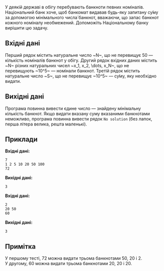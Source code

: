 У&nbsp;деякій державі в&nbsp;обігу перебувають банкноти певних номіналів.
Національний банк хоче, щоб банкомат видавав будь-яку запитану су́му
за&nbsp;допомогою мінімального числа́ банкнот, вважаючи,
що&nbsp;запас банкнот кожного номіналу необмежений.
Допоможіть Національному банку вирішити цю задачу.

## Вхідні дані
Перший рядок містить натуральне число ~N~, що&nbsp;не перевищує 50 — кількість номіналів банкнот&nbsp;у&nbsp;обігу.
Другий рядок вхідних даних містить ~N~ різних натуральних чисел ~x_1, x_2, \dots, x_N~, що&nbsp;не перевищують ~10^5~ — номінали банкнот.
Третій рядок містить натуральне число ~S~, що&nbsp;не перевищує ~10^5~ — су́му, яку необхідно видати.

## Вихідні дані
Програма повинна вивести єдине число — знайдену мінімальну кількість банкнот.
Якщо видати вказану суму вказаними банкнотами неможливо, програма повинна вивести рядок `No solution` (без лапок, перша літера велика, решта маленькі).

## Приклади
**Вхідні дані:**
```
7
1 2 5 10 20 50 100
72
```

**Вихідні дані:**
```
3
```

**Вхідні дані:**
```
2
20 50
60
```

**Вихідні дані:**
```
3
```

## Примітка
У&nbsp;першому тесті, 72 можна видати трьома банкнотами 50, 20&nbsp;і&nbsp;2. У&nbsp;другому, 60 можна видати трьома банкнотами 20, 20&nbsp;і&nbsp;20.

